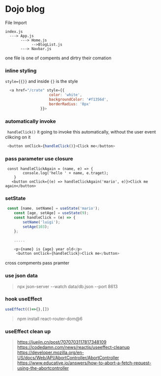 # Dojo blog


File Import
  
    index.js 
      ---> App.js
           ---> Home.js
                -->BlogList.js
           ---> Navbar.js

one file is one of compents and dirtry their comation


### inline styling
`style={{}}` and inside `{}` is the style 
```js
  <a href="/crate" style={{
                    color: 'white',
                    backgroundColor: '#f1356d',
                    borderRadius: '8px'
                }}>
```
### automatically invoke
` handleClick()` it going to invoke this automatically, without the user event clikcing on it 
```js
 <button onClick={handleClick()}>Click me</button> 
  ```
### pass parameter use closure

```
 const handleClickAgain = (name, e) => {
        console.log('hello ' + name, e.traget);
    }
   <button onClick={(e) => handleClickAgain('mario', e)}>Click me again</button>

```

### setState 
```js
 const [name, setName] = useState('mario');
    const [age, setAge] = useState(9);
    const handleClick = (e) => {
        setName('luigi');
        setAge(103);
    };

    .....

    <p>{name} is {age} year old</p>
     <button onClick={handleClick}>Click me</button>
```

cross compments pass pramter

### use json data 

> npx json-server --watch  data/db.json --port 8613

### hook useEffect

```js
useEffect(()=>{},[])
```

> npm install react-router-dom@6


### useEffect clean up 

> https://juejin.cn/post/7070703117817348109
> https://codedamn.com/news/reactjs/useeffect-cleanup
> https://developer.mozilla.org/en-US/docs/Web/API/AbortController/AbortController
> https://www.educative.io/answers/how-to-abort-a-fetch-request-using-the-abortcontroller
> 